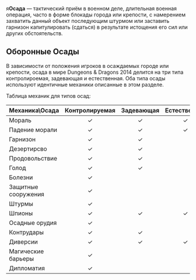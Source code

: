 я**Осада** — тактический приём в военном деле, длительная военная операция, часто в форме блокады города или крепости, с намерением захватить данный объект последующим штурмом или заставить гарнизон капитулировать (сдаться) в результате истощения его сил или других обстоятельств.

## Оборонные  Осады
 В зависимости от положения игроков в осаждаемых городе или крепости, осада в мире Dungeons & Dragons 2014 делится на три типа контролироемая, задевающая и естественная. Оба типа осады используют идентичные механики описанные в этом разделе.

Таблица механик для типов осад:

| Механика\Осада      | Контролируемая | Задевающая | Естественная |
| :------------------ | :------------: | :--------: | :----------: |
| Мораль              |       ✓        |     ✓      |      ✓       |
| Падение морали      |       ✓        |     ✓      |      ✓       |
| Гарнизон            |       ✓        |     ✓      |              |
| Дезертирсво         |       ✓        |     ✓      |              |
| Продовольствие      |       ✓        |     ✓      |              |
| Голод               |       ✓        |     ✓      |              |
| Болезни             |       ✓        |            |              |
| Защитные сооружения |       ✓        |            |              |
| Штурмы              |       ✓        |            |              |
| Шпионы              |       ✓        |     ✓      |      ✓       |
| Осадные орудия      |       ✓        |            |              |
| Контрудары          |       ✓        |     ✓      |              |
| Диверсии            |       ✓        |     ✓      |      ✓       |
| Магические барьеры  |       ✓        |            |              |
| Дипломатия          |       ✓        |            |              |

